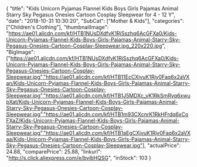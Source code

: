{
	"title": "Kids Unicorn Pyjamas Flannel Kids Boys Girls Pajamas Animal Starry Sky Pegasus Onesies  Cartoon Cosplay Sleepwear for 4 - 12 Y",
	"date": "2018-10-31 10:30:20",
	"SubCat": ["Mother & Kids"],
	"categories": ["Children's Clothing"],
	"thumbnailImage": "https://ae01.alicdn.com/kf/HTB1NUsDXdfvK1RjSszhq6AcGFXa0/Kids-Unicorn-Pyjamas-Flannel-Kids-Boys-Girls-Pajamas-Animal-Starry-Sky-Pegasus-Onesies-Cartoon-Cosplay-Sleepwear.jpg_220x220.jpg",
	"BigImage": ["https://ae01.alicdn.com/kf/HTB1NUsDXdfvK1RjSszhq6AcGFXa0/Kids-Unicorn-Pyjamas-Flannel-Kids-Boys-Girls-Pajamas-Animal-Starry-Sky-Pegasus-Onesies-Cartoon-Cosplay-Sleepwear.jpg","https://ae01.alicdn.com/kf/HTB11EcCXjvuK1Rjy0Faq6x2aVXan/Kids-Unicorn-Pyjamas-Flannel-Kids-Boys-Girls-Pajamas-Animal-Starry-Sky-Pegasus-Onesies-Cartoon-Cosplay-Sleepwear.jpg","https://ae01.alicdn.com/kf/HTB1J5MDXc_vK1RkSmRyq6xwupXat/Kids-Unicorn-Pyjamas-Flannel-Kids-Boys-Girls-Pajamas-Animal-Starry-Sky-Pegasus-Onesies-Cartoon-Cosplay-Sleepwear.jpg","https://ae01.alicdn.com/kf/HTB1m93CXcnrK1RkHFrdq6xCoFXaZ/Kids-Unicorn-Pyjamas-Flannel-Kids-Boys-Girls-Pajamas-Animal-Starry-Sky-Pegasus-Onesies-Cartoon-Cosplay-Sleepwear.jpg","https://ae01.alicdn.com/kf/HTB1aEgCXjvuK1Rjy0Faq6x2aVXaa/Kids-Unicorn-Pyjamas-Flannel-Kids-Boys-Girls-Pajamas-Animal-Starry-Sky-Pegasus-Onesies-Cartoon-Cosplay-Sleepwear.jpg"],
	"actualPrice": 24.88,
	"comparePrice": 25.88,
	"linkurl": "http://s.click.aliexpress.com/e/bvibHQSG",
	"inStock": 103
}
